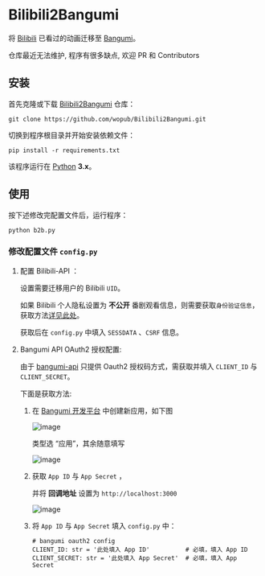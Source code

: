 # Bilibili2Bangumi

将 [Bilibili](https://www.bilibili.com/) 已看过的动画迁移至 [Bangumi](https://bgm.tv/)。

仓库最近无法维护, 程序有很多缺点, 欢迎 PR 和 Contributors

## 安装

首先克隆或下载 [Bilibili2Bangumi](https://github.com/wopub/Bilibili2Bangumi) 仓库：

```
git clone https://github.com/wopub/Bilibili2Bangumi.git
```

切换到程序根目录并开始安装依赖文件：

```
pip install -r requirements.txt
```

该程序运行在 [Python](https://www.python.org/) **3.x**。

## 使用

按下述修改完配置文件后，运行程序：
   
```
python b2b.py
```

### 修改配置文件 `config.py`

1. 配置 Bilibili-API ：
   
   设置需要迁移用户的 Bilibili `UID`。
   
   如果 Bilibili 个人隐私设置为 **不公开** 番剧观看信息，则需要获取`身份验证信息`，获取方法[详见此处](https://github.com/Passkou/bilibili-api/blob/main/README.md#%E8%8E%B7%E5%8F%96-sessdata-%E5%92%8C-csrf)。
   
   获取后在 `config.py` 中填入 `SESSDATA` 、`CSRF` 信息。

2. Bangumi API OAuth2 授权配置:
   
   由于 [bangumi-api](https://github.com/bangumi/api/blob/master/docs-raw/How-to-Auth.md) 只提供 Oauth2 授权码方式，需获取并填入 `CLIENT_ID` 与 `CLIENT_SECRET`。
   
   下面是获取方法:
   
   1. 在 [Bangumi 开发平台](https://bgm.tv/dev/app) 中创建新应用，如下图
   
      ![image](https://user-images.githubusercontent.com/37031767/116994802-c669cc80-ad0b-11eb-9033-f60de4e2471c.png)
      
      类型选 “应用”，其余随意填写
      
      ![image](https://user-images.githubusercontent.com/37031767/116995199-59a30200-ad0c-11eb-99f7-ef361a26e901.png)
   
   
   2. 获取 `App ID` 与 `App Secret` ，
       
      并将 **回调地址** 设置为 `http://localhost:3000`
   
      ![image](https://user-images.githubusercontent.com/37031767/116995932-493f5700-ad0d-11eb-8403-680840a04023.png)
    
   3. 将 `App ID` 与 `App Secret` 填入 `config.py` 中：

      ```
      # bangumi oauth2 config
      CLIENT_ID: str = '此处填入 App ID'          # 必填，填入 App ID
      CLIENT_SECRET: str = '此处填入 App Secret'  # 必填，填入 App Secret
      ```
